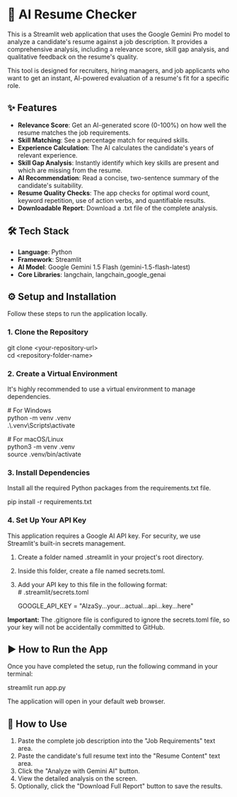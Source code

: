 # **🚀 AI Resume Checker**

This is a Streamlit web application that uses the Google Gemini Pro model to analyze a candidate's resume against a job description. It provides a comprehensive analysis, including a relevance score, skill gap analysis, and qualitative feedback on the resume's quality.

This tool is designed for recruiters, hiring managers, and job applicants who want to get an instant, AI-powered evaluation of a resume's fit for a specific role.

## **✨ Features**

* **Relevance Score**: Get an AI-generated score (0-100%) on how well the resume matches the job requirements.  
* **Skill Matching**: See a percentage match for required skills.  
* **Experience Calculation**: The AI calculates the candidate's years of relevant experience.  
* **Skill Gap Analysis**: Instantly identify which key skills are present and which are missing from the resume.  
* **AI Recommendation**: Read a concise, two-sentence summary of the candidate's suitability.  
* **Resume Quality Checks**: The app checks for optimal word count, keyword repetition, use of action verbs, and quantifiable results.  
* **Downloadable Report**: Download a .txt file of the complete analysis.

## **🛠️ Tech Stack**

* **Language**: Python  
* **Framework**: Streamlit  
* **AI Model**: Google Gemini 1.5 Flash (gemini-1.5-flash-latest)  
* **Core Libraries**: langchain, langchain\_google\_genai

## **⚙️ Setup and Installation**

Follow these steps to run the application locally.

### **1\. Clone the Repository**

git clone \<your-repository-url\>  
cd \<repository-folder-name\>

### **2\. Create a Virtual Environment**

It's highly recommended to use a virtual environment to manage dependencies.

\# For Windows  
python \-m venv .venv  
.\\.venv\\Scripts\\activate

\# For macOS/Linux  
python3 \-m venv .venv  
source .venv/bin/activate

### **3\. Install Dependencies**

Install all the required Python packages from the requirements.txt file.

pip install \-r requirements.txt

### **4\. Set Up Your API Key**

This application requires a Google AI API key. For security, we use Streamlit's built-in secrets management.

1. Create a folder named .streamlit in your project's root directory.  
2. Inside this folder, create a file named secrets.toml.  
3. Add your API key to this file in the following format:  
   \# .streamlit/secrets.toml

   GOOGLE\_API\_KEY \= "AIzaSy...your...actual...api...key...here"

**Important:** The .gitignore file is configured to ignore the secrets.toml file, so your key will not be accidentally committed to GitHub.

## **▶️ How to Run the App**

Once you have completed the setup, run the following command in your terminal:

streamlit run app.py

The application will open in your default web browser.

## **📝 How to Use**

1. Paste the complete job description into the "Job Requirements" text area.  
2. Paste the candidate's full resume text into the "Resume Content" text area.  
3. Click the "Analyze with Gemini AI" button.  
4. View the detailed analysis on the screen.  
5. Optionally, click the "Download Full Report" button to save the results.